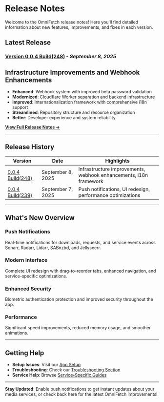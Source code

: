 # Release Notes

Welcome to the OmniFetch release notes! Here you'll find detailed information about new features, improvements, and fixes in each version.

## Latest Release

### [Version 0.0.4 Build(248)](v0.0.4-248.md) - *September 8, 2025*

## Infrastructure Improvements and Webhook Enhancements

- **Enhanced**: Webhook system with improved beta password validation
- **Modernized**: Cloudflare Worker separation and backend infrastructure
- **Improved**: Internationalization framework with comprehensive i18n support
- **Streamlined**: Repository structure and resource organization
- **Better**: Developer experience and system reliability

[**View Full Release Notes →**](v0.0.4-248.md)

---

## Release History

| Version | Date | Highlights |
|---------|------|------------|
| [0.0.4 Build(248)](v0.0.4-248.md) | September 8, 2025 | Infrastructure improvements, webhook enhancements, i18n framework |
| [0.0.4 Build(239)](v0.0.4-239.md) | September 7, 2025 | Push notifications, UI redesign, performance optimizations |

---

## What's New Overview

### Push Notifications

Real-time notifications for downloads, requests, and service events across Sonarr, Radarr, Lidarr, SABnzbd, and Jellyseerr.

### Modern Interface

Complete UI redesign with drag-to-reorder tabs, enhanced navigation, and service-specific optimizations.

### Enhanced Security

Biometric authentication protection and improved security throughout the app.

### Performance

Significant speed improvements, reduced memory usage, and smoother animations.

---

## Getting Help

- **Setup Issues**: Visit our [App Setup](../app/settings/initial-setup.md)
- **Troubleshooting**: Check our [Troubleshooting Section](../troubleshooting/common-issues.md)
- **Service Help**: Browse [Service-Specific Guides](../services/index.md)

---

**Stay Updated**: Enable push notifications to get instant updates about your media services, or check back here for the latest OmniFetch improvements!
